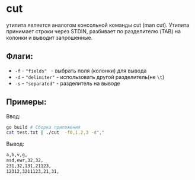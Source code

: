 # cut

утилита является аналогом консольной команды cut (man cut).
Утилита принимает строки через STDIN, разбивает по
разделителю (TAB) на колонки и выводит запрошенные.

## Флаги:

* ```-f``` - ```"fields" ``` - выбрать поля (колонки) для вывода
* ```-d``` - ```"delimiter"``` - использовать другой разделитель(не ```\t```)
* ```-s``` - ```"separated"``` - разделитель на выводе

## Примеры:

Ввод:
```bash
go build # Сборка приложения
cat test.txt | ./cut  -f0,1,2,3 -d","
```
Вывод:

```bash
a,b,v,g,
asd,ewr,32,32,
231,32,131,21123,
12312,3211123,21,31,
```